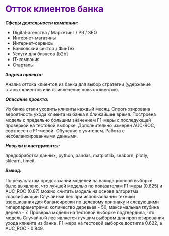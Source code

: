 <span style="color:#660099">
<h1>Отток клиентов банка</h1></span>

***Cферы деятельности компании:***

- Digital-агенства / Маркетинг / PR / SEO
- Интернет-магазины
- Интернет-сервисы
- Банковский сектор / ФинТех
- Услуги для бизнеса [b2b]
- IT-компания
- Стартапы
    
***Задачи проекта:***

Анализ оттока клиентов из банка для выбор стратегии (удержание старых клиентов или привлечение новых клиентов).

***Описание проекта:***
    
Из банка стали уходить клиенты каждый месяц. 
Спрогнозирована вероятность ухода клиента из банка в ближайшее время.
Построена модель с предельно большим значением F1-меры с последующей проверкой на тестовой выборке.
Дополнительно измерен AUC-ROC, соотнесен с F1-мерой.
Обучение с учителем. Работа с несбалансированными данными.

***Навыки и инструменты:***

предобработка данных, python, pandas, matplotlib, seaborn, plotly, sklearn, timeit

***Вывод:***

По результатам предсказаний моделей на валидационной выборке было выявлено, что лучшей моделью по показателям F1-меры (0.625) и AUC_ROC (0.87) можно считать модель на основе алгоритма классификации Случайный лес при использовании техники взвешивания для балансировки по целевому признаку и следующими гиперпараметрами: количество деревьев - 50, максимальная глубина дерева - 7. Проверка модели на тестовой выборке подтвердила, что модель Случайный лес является лучшим выбором для прогнозирования ухода клиента из банка. F1-мера на тестовой выборке достигла 0.622, а AUC_ROC - 0.849.